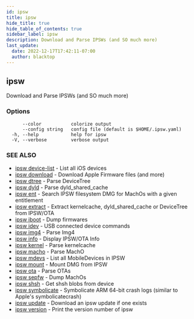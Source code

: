 ```yaml
---
id: ipsw
title: ipsw
hide_title: true
hide_table_of_contents: true
sidebar_label: ipsw
description: Download and Parse IPSWs (and SO much more)
last_update:
  date: 2022-12-17T17:42:11-07:00
  author: blacktop
---
```

## ipsw

Download and Parse IPSWs (and SO much more)

### Options

```
      --color           colorize output
      --config string   config file (default is $HOME/.ipsw.yaml)
  -h, --help            help for ipsw
  -V, --verbose         verbose output
```

### SEE ALSO

* [ipsw device-list](/docs/cli/ipsw/device-list)	 - List all iOS devices
* [ipsw download](/docs/cli/ipsw/download)	 - Download Apple Firmware files (and more)
* [ipsw dtree](/docs/cli/ipsw/dtree)	 - Parse DeviceTree
* [ipsw dyld](/docs/cli/ipsw/dyld)	 - Parse dyld_shared_cache
* [ipsw ent](/docs/cli/ipsw/ent)	 - Search IPSW filesystem DMG for MachOs with a given entitlement
* [ipsw extract](/docs/cli/ipsw/extract)	 - Extract kernelcache, dyld_shared_cache or DeviceTree from IPSW/OTA
* [ipsw iboot](/docs/cli/ipsw/iboot)	 - Dump firmwares
* [ipsw idev](/docs/cli/ipsw/idev)	 - USB connected device commands
* [ipsw img4](/docs/cli/ipsw/img4)	 - Parse Img4
* [ipsw info](/docs/cli/ipsw/info)	 - Display IPSW/OTA Info
* [ipsw kernel](/docs/cli/ipsw/kernel)	 - Parse kernelcache
* [ipsw macho](/docs/cli/ipsw/macho)	 - Parse MachO
* [ipsw mdevs](/docs/cli/ipsw/mdevs)	 - List all MobileDevices in IPSW
* [ipsw mount](/docs/cli/ipsw/mount)	 - Mount DMG from IPSW
* [ipsw ota](/docs/cli/ipsw/ota)	 - Parse OTAs
* [ipsw sepfw](/docs/cli/ipsw/sepfw)	 - Dump MachOs
* [ipsw shsh](/docs/cli/ipsw/shsh)	 - Get shsh blobs from device
* [ipsw symbolicate](/docs/cli/ipsw/symbolicate)	 - Symbolicate ARM 64-bit crash logs (similar to Apple's symbolicatecrash)
* [ipsw update](/docs/cli/ipsw/update)	 - Download an ipsw update if one exists
* [ipsw version](/docs/cli/ipsw/version)	 - Print the version number of ipsw

